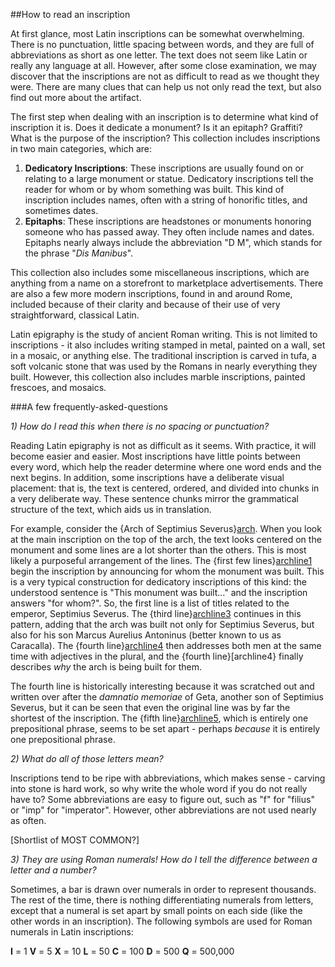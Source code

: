 ##How to read an inscription

At first glance, most Latin inscriptions can be somewhat overwhelming.  There is no punctuation, little spacing between words, and they are full of abbreviations as short as one letter.  The text does not seem like Latin or really any language at all.  However, after some close examination, we may discover that the inscriptions are not as difficult to read as we thought they were.  There are many clues that can help us not only read the text, but also find out more about the artifact.

The first step when dealing with an inscription is to determine what kind of inscription it is.  Does it dedicate a monument?  Is it an epitaph?  Graffiti?  What is the purpose of the inscription?  This collection includes inscriptions in two main categories, which are:

1. **Dedicatory Inscriptions**:  These inscriptions are usually found on or relating to a large monument or statue.  Dedicatory inscriptions tell the reader for whom or by whom something was built.  This kind of inscription includes names, often with a string of honorific titles, and sometimes dates.
2. **Epitaphs**:  These inscriptions are headstones or monuments honoring someone who has passed away.  They often include names and dates.  Epitaphs nearly always include the abbreviation "D M", which stands for the phrase "*Dis Manibus*".

This collection also includes some miscellaneous inscriptions, which are anything from a name on a storefront to marketplace advertisements.  There are also a few more modern inscriptions, found in and around Rome, included because of their clarity and because of their use of very straightforward, classical Latin.

Latin epigraphy is the study of ancient Roman writing.  This is not limited to inscriptions - it also includes writing stamped in metal, painted on a wall, set in a mosaic, or anything else.  The traditional inscription is carved in tufa, a soft volcanic stone that was used by the Romans in nearly everything they built.  However, this collection also includes marble inscriptions, painted frescoes, and mosaics.

###A few frequently-asked-questions

*1) How do I read this when there is no spacing or punctuation?* 

Reading Latin epigraphy is not as difficult as it seems.  With practice, it will become easier and easier.  Most inscriptions have little points between every word, which help the reader determine where one word ends and the next begins.  In addition, some inscriptions have a deliberate visual placement:  that is, the text is centered, ordered, and divided into chunks in a very deliberate way.  These sentence chunks mirror the grammatical structure of the text, which aids us in translation.

For example, consider the {Arch of Septimius Severus}[arch].  When you look at the main inscription on the top of the arch, the text looks centered on the monument and some lines are a lot shorter than the others.  This is most likely a purposeful arrangement of the lines.  The {first few lines}[archline1] begin the inscription by announcing for whom the monument was built.  This is a very typical construction for dedicatory inscriptions of this kind:  the understood sentence is "This monument was built..." and the inscription answers "for whom?".  So, the first line is a list of titles related to the emperor, Septimius Severus.  The {third line}[archline3] continues in this pattern, adding that the arch was built not only for Septimius Severus, but also for his son Marcus Aurelius Antoninus (better known to us as Caracalla).  The {fourth line}[archline4] then addresses both men at the same time with adjectives in the plural, and the {fourth line}[archline4} finally describes *why* the arch is being built for them.  

The fourth line is historically interesting because it was scratched out and written over after the *damnatio memoriae* of Geta, another son of Septimius Severus, but it can be seen that even the original line was by far the shortest of the inscription.  The {fifth line}[archline5], which is entirely one prepositional phrase, seems to be set apart - perhaps *because* it is entirely one prepositional phrase.  

*2) What do all of those letters mean?*

Inscriptions tend to be ripe with abbreviations, which makes sense - carving into stone is hard work, so why write the whole word if you do not really have to?  Some abbreviations are easy to figure out, such as "f" for "filius" or "imp" for "imperator".  However, other abbreviations are not used nearly as often.

[Shortlist of MOST COMMON?]

*3) They are using Roman numerals!  How do I tell the difference between a letter and a number?*

Sometimes, a bar is drawn over numerals in order to represent thousands.  The rest of the time, there is nothing differentiating numerals from letters, except that a numeral is set apart by small points on each side (like the other words in an inscription).  The following symbols are used for Roman numerals in Latin inscriptions:

**I** = 1
**V** = 5
**X** = 10
**L** = 50
**C** = 100
**D** = 500
**Q** = 500,000

[arch]: {urn:cite:shot:epigimg.IMG_4798}
[archline1]: {urn:cts:latepig:inscriptions.doc18:1-2}
[archline3]: {urn:cts:latepig:inscriptions.doc18:3}
[archline4]: {urn:cts:latepig:inscriptions.doc18:4}
[archline5]: {urn:cts:latepig:inscriptions.doc18:5}
